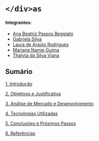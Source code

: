 
# `</div>as`

#### Integrantes:
- <a href="https://www.linkedin.com/in/ana-beggiato/">Ana Beatriz Passos Beggiato</a>
- <a href="https://www.linkedin.com/in/gabriela-silvaa/">Gabriela Silva</a>
- <a href="https://www.linkedin.com/in/laura-rodrigues31/">Laura de Araújo Rodrigues</a>
- <a href="https://www.linkedin.com/in/mariana-namie-guima-b5592b243/">Mariana Namie Guima</a>
- <a href="https://www.linkedin.com/in/thalyta-viana/">Thalyta da Silva Viana</a>

## Sumário

[1. Introdução](#c1)

[2. Objetivos e Justificativa](#c2)

[3. Análise de Mercado e Desenvolvimento](#c3)

[4. Tecnologias Utilizadas](#c4)

[5. Conclusões e Próximos Passos](#c6)

[6. Referências](#c7)



